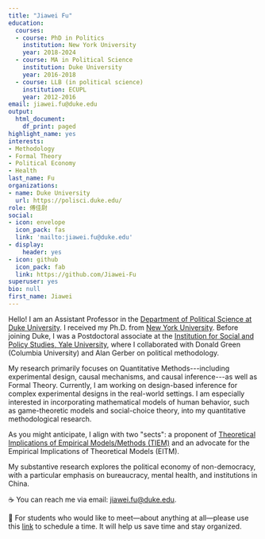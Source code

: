 ```yaml
---
title: "Jiawei Fu"
education:
  courses:
  - course: PhD in Politics
    institution: New York University
    year: 2018-2024
  - course: MA in Political Science
    institution: Duke University
    year: 2016-2018
  - course: LLB (in political science)
    institution: ECUPL
    year: 2012-2016
email: jiawei.fu@duke.edu
output:
  html_document:
    df_print: paged
highlight_name: yes
interests:
- Methodology
- Formal Theory
- Political Economy
- Health
last_name: Fu
organizations:
- name: Duke University
  url: https://polisci.duke.edu/
role: 傅佳尉
social:
- icon: envelope
  icon_pack: fas
  link: 'mailto:jiawei.fu@duke.edu'
- display:
    header: yes
- icon: github
  icon_pack: fab
  link: https://github.com/Jiawei-Fu
superuser: yes
bio: null
first_name: Jiawei
---
```


Hello! I am an Assistant Professor in the [Department of Political Science at Duke University](https://polisci.duke.edu/). I received my Ph.D. from [New York University](https://as.nyu.edu/departments/politics.html). Before joining Duke, I was a Postdoctoral associate at the [Institution for Social and Policy Studies, Yale University](https://isps.yale.edu/), where I collaborated with Donald Green (Columbia University) and Alan Gerber on political methodology.

My research primarily focuses on Quantitative Methods---including experimental design, causal mechanisms, and causal inference---as well as Formal Theory. Currently, I am working on design-based inference for complex experimental designs in the real-world settings. I am especially interested in incorporating mathematical models of human behavior, such as game-theoretic models and social-choice theory, into my quantitative methodological research. 

As you might anticipate, I align with two "sects": a proponent of [Theoretical Implications of Empirical Models/Methods (TIEM)](https://jiaweifu.org/tiem/) and an advocate for the Empirical Implications of Theoretical Models (EITM).

My substantive research explores the political economy of non-democracy, with a particular emphasis on bureaucracy, mental health, and institutions in China. 

:coffee: You can reach me via email: [jiawei.fu@duke.edu](mailto:jiawei.fu@duke.edu).

:green_book: For students who would like to meet—about anything at all—please use this [link](https://outlook.office.com/bookwithme/user/ea2f5f25634a4a5e87795b147d6d3513@duke.edu?anonymous&ismsaljsauthenabled&ep=plink) to schedule a time. It will help us save time and stay organized.

